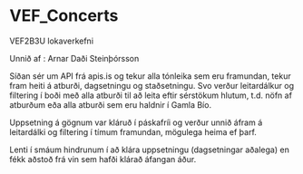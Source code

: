 # VEF_Concerts
VEF2B3U lokaverkefni

Unnið af : Arnar Daði Steinþórsson

Síðan sér um API frá apis.is og tekur alla tónleika sem eru framundan, tekur fram heiti á atburði, dagsetningu og staðsetningu. Svo verður leitardálkur og filtering í boði með alla atburði til að leita eftir sérstökum hlutum, t.d. nöfn af atburðum eða alla atburði sem eru haldnir í Gamla Bío.

Uppsetning á gögnum var kláruð í páskafríi og verður unnið áfram á leitardálki og filtering í tímum framundan, mögulega heima ef þarf.

Lenti í smáum hindrunum í að klára uppsetningu (dagsetningar aðalega) en fékk aðstoð frá vin sem hafði klárað áfangan áður.
